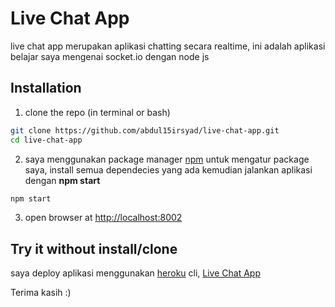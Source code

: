 # Live Chat App
live chat app merupakan aplikasi chatting secara realtime, ini adalah aplikasi belajar saya mengenai socket.io dengan node js
## Installation
1. clone the repo (in terminal or bash)
```bash
git clone https://github.com/abdul15irsyad/live-chat-app.git
cd live-chat-app
```
2. saya menggunakan package manager [npm](https://www.npmjs.com/) untuk mengatur package saya, install semua dependecies yang ada kemudian jalankan aplikasi dengan **npm start**
```bash
npm start
```
3. open browser at [http://localhost:8002](http://localhost:8002)
## Try it without install/clone
saya deploy aplikasi menggunakan [heroku](https://www.heroku.com) cli, [Live Chat App](https://live-chat-app-abdul.herokuapp.com)

Terima kasih :)